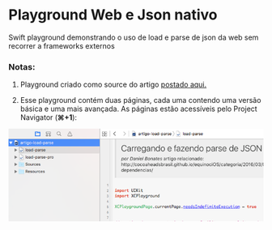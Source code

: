 # Playground Web e Json nativo
Swift playground demonstrando o uso de load e parse de json da web sem recorrer a frameworks externos

### Notas:

1. Playground criado como source do artigo 
[postado aqui.](http://cocoaheadsbrasil.github.io/equinociOS/ios/2016/03/02/2016-03-02-ios-web-e-json-sem-dependencias/)

2. Esse playground contém duas páginas, cada uma contendo uma versão básica e uma mais avançada. As páginas estão acessíveis pelo Project Navigator (**⌘+1**):

![](images/project_navigator.png)